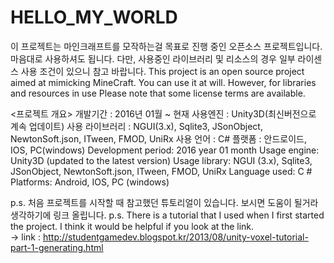 # HELLO_MY_WORLD

이 프로젝트는 마인크래프트를 모작하는걸 목표로 진행 중인 오픈소스 프로젝트입니다. 마음대로 사용하셔도 됩니다. 다만, 사용중인 라이브러리 및 리소스의 경우 일부 라이센스 사용 조건이 있으니 참고 바랍니다.
This project is an open source project aimed at mimicking MineCraft. You can use it at will. However, for libraries and resources in use Please note that some license terms are available.  

<프로젝트 개요>
    개발기간 : 2016년 01월 ~ 현재
    사용엔진 : Unity3D(최신버전으로 계속 업데이트)
    사용 라이브러리 : NGUI(3.x), Sqlite3, JSonObject, NewtonSoft.json, ITween, FMOD, UniRx
    사용 언어 : C#
    플랫폼 : 안드로이드, IOS, PC(windows)
<Project Overview>
    Development period: 2016 year 01 month
    Usage engine: Unity3D (updated to the latest version)
    Usage library: NGUI (3.x), Sqlite3, JSonObject, NewtonSoft.json, ITween, FMOD, UniRx
    Language used: C #
    Platforms: Android, IOS, PC (windows)
	

p.s. 처음 프로젝트를 시작할 때 참고했던 튜토리얼이 있습니다. 보시면 도움이 될거라 생각하기에 링크 올립니다. 
p.s. There is a tutorial that I used when I first started the project. I think it would be helpful if you look at the link.
<br>-> link : http://studentgamedev.blogspot.kr/2013/08/unity-voxel-tutorial-part-1-generating.html

